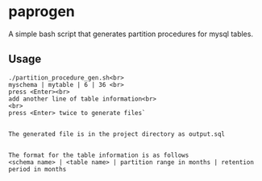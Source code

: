 # paprogen

A simple bash script that generates partition procedures for mysql tables.

## Usage

```cd paprogen<br>
./partition_procedure_gen.sh<br>
myschema | mytable | 6 | 36 <br>
press <Enter><br>
add another line of table information<br>
<br>
press <Enter> twice to generate files`
	
	
The generated file is in the project directory as output.sql


The format for the table information is as follows
<schema name> | <table name> | partition range in months | retention period in months
